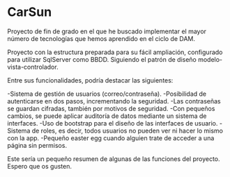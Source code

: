 # CarSun

Proyecto de fin de grado en el que he buscado implementar el mayor número de tecnologías que hemos aprendido en el ciclo de DAM.

Proyecto con la estructura preparada para su fácil ampliación, configurado para utilizar SqlServer como BBDD. Siguiendo el patrón de diseño modelo-vista-controlador.

Entre sus funcionalidades, podría destacar las siguientes:

-Sistema de gestión de usuarios (correo/contraseña).
-Posibilidad de autenticarse en dos pasos, incrementando la seguridad.
-Las contraseñas se guardan cifradas, también por motivos de seguridad.
-Con pequeños cambios, se puede aplicar auditoría de datos mediante un sistema de interfaces.
-Uso de bootstrap para el diseño de las interfaces de usuario.
-Sistema de roles, es decir, todos usuarios no pueden ver ni hacer lo mismo con la app. 
-Pequeño easter egg cuando alguien trate de acceder a una página sin permisos.

Este sería un pequeño resumen de algunas de las funciones del proyecto. Espero que os gusten.
